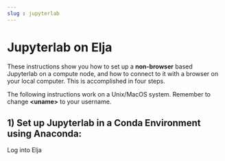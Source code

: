 ```yaml
---
slug : jupyterlab
---
```


# Jupyterlab on Elja

These instructions show you how to set up a **non-browser** based Jupyterlab on a compute node,
and how to connect to it with a browser on your local computer. This is accomplished in four steps.

The following instructions work on a Unix/MacOS system. Remember to change **<uname\>** to 
your username.

## 1) Set up Jupyterlab in a Conda Environment using Anaconda:

Log into Elja
